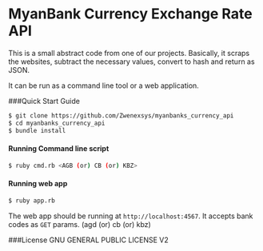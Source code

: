 MyanBank Currency Exchange Rate API
===================================

This is a small abstract code from one of our projects.
Basically, it scraps the websites, subtract the necessary values, convert to hash and return as JSON.

It can be run as a command line tool or a web application.

###Quick Start Guide
```bash
$ git clone https://github.com/Zwenexsys/myanbanks_currency_api
$ cd myanbanks_currency_api
$ bundle install
```

#### Running Command line script
```bash
$ ruby cmd.rb <AGB (or) CB (or) KBZ>
```

#### Running web app
```bash
$ ruby app.rb
```
The web app should be running at `http://localhost:4567`.
It accepts bank codes as `GET` params. (agd (or) cb (or) kbz)


###License
GNU GENERAL PUBLIC LICENSE V2
